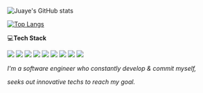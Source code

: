 
![Juaye's GitHub stats](https://github-readme-stats.vercel.app/api?username=jooyae&theme=omni&hide=contribs,stars)

[![Top Langs](https://github-readme-stats.vercel.app/api/top-langs/?username=jooyae&layout=compact&theme=radical)](https://github.com/jooyae/github-readme-stats)

💻**Tech Stack**

<img src="https://img.shields.io/badge/Python-3766AB?style=flat-square&logo=Python&logoColor=white"/></a> <img src="https://img.shields.io/badge/Tensorflow-FF6F00?style=flat-square&logo=Tensorflow&logoColor=white"/></a>  <img src="https://img.shields.io/badge/Javascript-F7DF1E?style=flat-square&logo=Kotlin&logoColor=white"/></a>  <img src="https://img.shields.io/badge/Java-007396?style=flat-square&logo=Java&logoColor=white"/></a>
<img src="https://img.shields.io/badge/c++-00599C?style=flat-square&logo=c%2B%2B&logoColor=white"/></a>  <img src="https://img.shields.io/badge/Kotlin-0095D5?style=flat-square&logo=Kotlin&logoColor=white"/></a>  <img src="https://img.shields.io/badge/Android-3DDC84?style=flat-square&logo=Android&logoColor=white"/></a> <img src="https://img.shields.io/badge/KaliLinux-557C94?style=flat-square&logo=KaliLinux&logoColor=white"/></a> <img src="https://img.shields.io/badge/Unity-000000?style=flat-square&logo=unity&logoColor=white"/></a>

  *I'm a software engineer who constantly develop & commit myself,* 
  
   *seeks out innovative techs to reach my goal.*






